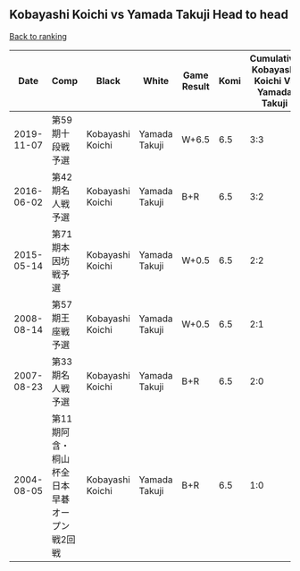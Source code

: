 ## Kobayashi Koichi vs Yamada Takuji Head to head

[Back to ranking](../../index.md)




| **Date** | **Comp** | **Black** | **White** | **Game Result** | **Komi** | **Cumulative Kobayashi Koichi Vs Yamada Takuji** | **Kobayashi Koichi Streak** | **Yamada Takuji Streak** | 
| --- | --- | --- | --- | --- | --- | --- | --- | --- |
| 2019-11-07 | 第59期十段戦予選 | Kobayashi Koichi | Yamada Takuji | W+6.5 | 6.5 | 3:3 | 0 | 1 | 
| 2016-06-02 | 第42期名人戦予選 | Kobayashi Koichi | Yamada Takuji | B+R | 6.5 | 3:2 | 1 | 0 | 
| 2015-05-14 | 第71期本因坊戦予選 | Kobayashi Koichi | Yamada Takuji | W+0.5 | 6.5 | 2:2 | 0 | 2 | 
| 2008-08-14 | 第57期王座戦予選 | Kobayashi Koichi | Yamada Takuji | W+0.5 | 6.5 | 2:1 | 0 | 1 | 
| 2007-08-23 | 第33期名人戦予選 | Kobayashi Koichi | Yamada Takuji | B+R | 6.5 | 2:0 | 2 | 0 | 
| 2004-08-05 | 第11期阿含・桐山杯全日本早碁オープン戦2回戦 | Kobayashi Koichi | Yamada Takuji | B+R | 6.5 | 1:0 | 1 | 0 |




